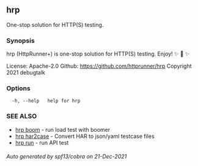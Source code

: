 ## hrp

One-stop solution for HTTP(S) testing.

### Synopsis

hrp (HttpRunner+) is one-stop solution for HTTP(S) testing. Enjoy! ✨ 🚀 ✨

License: Apache-2.0
Github: https://github.com/httprunner/hrp
Copyright 2021 debugtalk

### Options

```
  -h, --help   help for hrp
```

### SEE ALSO

* [hrp boom](hrp_boom.md)	 - run load test with boomer
* [hrp har2case](hrp_har2case.md)	 - Convert HAR to json/yaml testcase files
* [hrp run](hrp_run.md)	 - run API test

###### Auto generated by spf13/cobra on 21-Dec-2021

